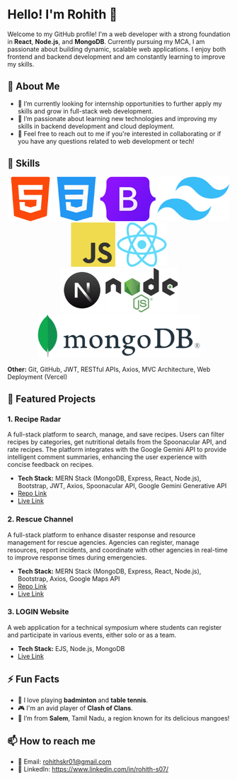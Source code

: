 # Hello! I'm Rohith 👋

Welcome to my GitHub profile! I'm a web developer with a strong foundation in **React**, **Node.js**, and **MongoDB**. Currently pursuing my MCA, I am passionate about building dynamic, scalable web applications. I enjoy both frontend and backend development and am constantly learning to improve my skills.

## 🚀 About Me
- 🌱 I’m currently looking for internship opportunities to further apply my skills and grow in full-stack web development.
- 🤔 I’m passionate about learning new technologies and improving my skills in backend development and cloud deployment.
- 💬 Feel free to reach out to me if you're interested in collaborating or if you have any questions related to web development or tech!

## 💼 Skills
<p align="center">
  <img src="/Technology_Logos/html5.png" alt="HTML" height="100"/>
  <img src="/Technology_Logos/css3.png" alt="CSS" height="100"/>
  <img src="/Technology_Logos/bootstrap.png" alt="Bootstrap" height="100"/>
  <img src="/Technology_Logos/tailwind.png" alt="Tailwind CSS" height="100"/>
  <img src="/Technology_Logos/javascript.png" alt="JavaScript" height="100"/>
  <img src="/Technology_Logos/react.png" alt="React.js" height="100"/>
  <br />
  <img src="/Technology_Logos/nextjs.png" alt="Next.JS" height="100"/>
  <img src="/Technology_Logos/nodejs.png" alt="Node.js" height="100"/>
  <img src="/Technology_Logos/mongodb.png" alt="Mongo DB" height="100"/>
</p>

**Other:** Git, GitHub, JWT, RESTful APIs, Axios, MVC Architecture, Web Deployment (Vercel)

## 📂 Featured Projects

### 1. **Recipe Radar**
A full-stack platform to search, manage, and save recipes. Users can filter recipes by categories, get nutritional details from the Spoonacular API, and rate recipes. The platform integrates with the Google Gemini API to provide intelligent comment summaries, enhancing the user experience with concise feedback on recipes.

- **Tech Stack:** MERN Stack (MongoDB, Express, React, Node.js), Bootstrap, JWT, Axios, Spoonacular API, Google Gemini Generative API
- [Repo Link](https://github.com/Rohith-S-07/RecipeRadar)
- [Live Link](https://reciperadar-app.onrender.com/)

### 2. **Rescue Channel**
A full-stack platform to enhance disaster response and resource management for rescue agencies. Agencies can register, manage resources, report incidents, and coordinate with other agencies in real-time to improve response times during emergencies.

- **Tech Stack:** MERN Stack (MongoDB, Express, React, Node.js), Bootstrap, Axios, Google Maps API
- [Repo Link](https://github.com/Rohith-S-07/RescueChannel-MERN)
- [Live Link](https://rescuechannel.onrender.com/)

### 3. **LOGIN Website**
A web application for a technical symposium where students can register and participate in various events, either solo or as a team.

- **Tech Stack:** EJS, Node.js, MongoDB
- [Live Link](https://login-2024.onrender.com/)

## ⚡ Fun Facts
- 🏸 I love playing **badminton** and **table tennis**.
- 🎮 I'm an avid player of **Clash of Clans**.
- 🥭 I’m from **Salem**, Tamil Nadu, a region known for its delicious mangoes!

## 📫 How to reach me
- 📧 Email: rohithskr01@gmail.com
- 🔗 LinkedIn: https://www.linkedin.com/in/rohith-s07/

